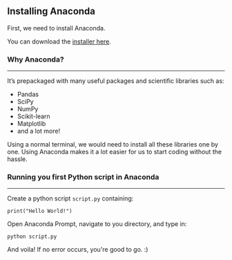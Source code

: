 ## Installing Anaconda
First, we need to install Anaconda.

You can download the [installer here](https://www.continuum.io/downloads). 

### Why Anaconda?
---
It’s prepackaged with many useful packages and scientific libraries such as:
- Pandas 
- SciPy
- NumPy
- Scikit-learn
- Matplotlib
- and a lot more!

Using a normal terminal, we would need to install all these libraries one by one. 
Using Anaconda makes it a lot easier for us to start coding without the hassle. 

### Running you first Python script in Anaconda
---
Create a python script `script.py` containing:

```shell
print("Hello World!")
```

Open Anaconda Prompt, navigate to you directory, and type in:

``` shell
python script.py
```

And voila! If no error occurs, you're good to go. :)



